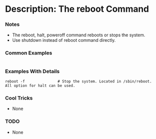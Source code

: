# Description: The reboot Command

### Notes
* The reboot, halt, poweroff command reboots or stops the system.
* Use shutdown instead of reboot command directly.

### Common Examples
```shell
```

### Examples With Details
```shell
reboot -f               # Stop the system. Located in /sbin/reboot. All option for halt can be used.
```

### Cool Tricks
* None

### TODO
* None
